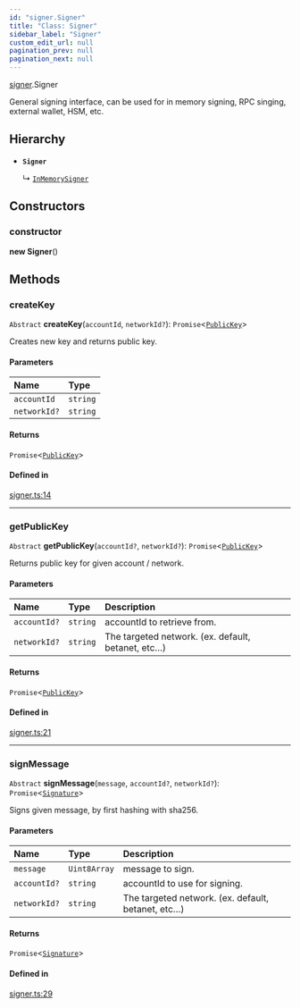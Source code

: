 ```yaml
---
id: "signer.Signer"
title: "Class: Signer"
sidebar_label: "Signer"
custom_edit_url: null
pagination_prev: null
pagination_next: null
---
```


[signer](../modules/signer.md).Signer

General signing interface, can be used for in memory signing, RPC singing, external wallet, HSM, etc.

## Hierarchy

- **`Signer`**

  ↳ [`InMemorySigner`](signer.InMemorySigner.md)

## Constructors

### constructor

**new Signer**()

## Methods

### createKey

`Abstract` **createKey**(`accountId`, `networkId?`): `Promise`<[`PublicKey`](utils_key_pair.PublicKey.md)\>

Creates new key and returns public key.

#### Parameters

| Name | Type |
| :------ | :------ |
| `accountId` | `string` |
| `networkId?` | `string` |

#### Returns

`Promise`<[`PublicKey`](utils_key_pair.PublicKey.md)\>

#### Defined in

[signer.ts:14](https://github.com/maxhr/near--near-api-js/blob/d8efa7d5/packages/near-api-js/src/signer.ts#L14)

___

### getPublicKey

`Abstract` **getPublicKey**(`accountId?`, `networkId?`): `Promise`<[`PublicKey`](utils_key_pair.PublicKey.md)\>

Returns public key for given account / network.

#### Parameters

| Name | Type | Description |
| :------ | :------ | :------ |
| `accountId?` | `string` | accountId to retrieve from. |
| `networkId?` | `string` | The targeted network. (ex. default, betanet, etc…) |

#### Returns

`Promise`<[`PublicKey`](utils_key_pair.PublicKey.md)\>

#### Defined in

[signer.ts:21](https://github.com/maxhr/near--near-api-js/blob/d8efa7d5/packages/near-api-js/src/signer.ts#L21)

___

### signMessage

`Abstract` **signMessage**(`message`, `accountId?`, `networkId?`): `Promise`<[`Signature`](../interfaces/utils_key_pair.Signature.md)\>

Signs given message, by first hashing with sha256.

#### Parameters

| Name | Type | Description |
| :------ | :------ | :------ |
| `message` | `Uint8Array` | message to sign. |
| `accountId?` | `string` | accountId to use for signing. |
| `networkId?` | `string` | The targeted network. (ex. default, betanet, etc…) |

#### Returns

`Promise`<[`Signature`](../interfaces/utils_key_pair.Signature.md)\>

#### Defined in

[signer.ts:29](https://github.com/maxhr/near--near-api-js/blob/d8efa7d5/packages/near-api-js/src/signer.ts#L29)
